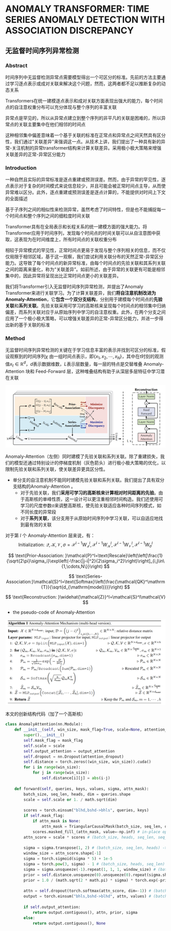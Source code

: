# ANOMALY TRANSFORMER: TIME SERIES ANOMALY DETECTION WITH ASSOCIATION DISCREPANCY

## 无监督时间序列异常检测

### Abstract

时间序列中无监督检测异常点需要模型得出一个可区分的标准。先前的方法主要通过学习逐点表示或成对关联来解决这个问题，然而，这两者都不足以推断复杂的动态关系

Transformers在统一建模逐点表示和成对关联方面表现出强大的能力，每个时间点的自注意权重分布可以充分体现与整个序列的丰富关联

异常点是罕见的，所以从异常点建立到整个序列的非平凡的关联是困难的，所以异常点的关联主要集中在他们相邻的时间点

这种相邻集中偏差意味着一个基于关联的标准在正常点和异常点之间天然具有区分性，我们通过"关联差异"来强调这一点。从技术上讲，我们提出了一种具有新的异常-关注机制的异常transformer结构来计算关联差异。采用极小极大策略来增强关联差异的正常-异常区分能力

### Introduction

一种自然且实际的异常标准是逐点重建或预测误差。然而，由于异常的罕见性，逐点表示对于复杂的时间模式来说信息较少，并且可能会被正常时间点主导，从而使异常难以区分。此外，逐点重建或预测误差是逐点计算的，不能提供对时间上下文的全面描述

基于子序列之间的相似性来检测异常，虽然考虑了时间特性，但是也不能捕捉每一个时间点和整个序列之间的细粒度时间关联

Transformer具有在全局表示和长程关系的统一建模方面的强大能力。将Transformer应用于时间序列，发现每个时间点的时间关联可以从自注意图中获取，这表现为在时间维度上，所有时间点的关联权重分布

相较于异常模式的罕见性，正常时间点更易于发现与整个序列相关的信息，而不仅仅局限于相邻区域，基于这一观察，我们尝试利用关联分布的天然正常-异常区分能力。这导致了每个时间点的新异常标准，由每个时间点的先验关联和其系列关联之间的距离来量化，称为“关联差异”。如前所述，由于异常的关联更有可能是相邻集中的，因此异常将呈现出比正常时间点更小的关联差异。

我们将Transformer引入无监督时间序列异常检测，并提出了Anomaly Transformer来进行关联学习。为了计算关联差异，我们**将自注意机制改进为Anomaly-Attention**，它**包含一个双分支结构**，分别用于建模每个时间点的**先验关联**和**系列关联**。先验关联采用可学习的高斯核来呈现每个时间点的相邻集中归纳偏差，而系列关联对应于从原始序列中学习的自注意权重。此外，在两个分支之间应用了一个极小极大策略，可以增强关联差异的正常-异常区分能力，并进一步得出新的基于关联的标准

### Method

无监督时间序列异常检测的关键在于学习信息丰富的表示并找到可区分的标准，假设观察到的时间序列$\chi$ 由一组时间点表示，即$\{x_1,x_2,\cdots,x_N\}$，其中在$t$时刻的观测值$x_t\in\mathbb{R}^d$，$d$表示数据维数，$L$表示层数量，每一层的特点是交替堆叠 Anomaly-Attention 块和 Feed-Forward 层，这种堆叠结构有助于从深层多层特征中学习潜在关联

![image-20231021173816052](../../images/image-20231021173816052.png)

Anomaly-Attention（左侧）同时建模了先验关联和系列关联。除了重建损失，我们的模型还通过特别设计的停梯度机制（灰色箭头）进行极小极大策略的优化，以限制先验关联和系列关联，使关联差异更具区分性。

- 单分支的自注意机制不能同时建模先验关联和系列关联。我们提出了具有双分支结构的Anomaly-Attention 。
  - 对于先验关联，我们**采用可学习的高斯核来计算相对时间距离的先验**。由于高斯核的单峰性质，这一设计可以更注重相邻时间构造。我们还使用可学习的尺度参数σ来调整高斯核，使先验关联适应各种时间序列模式，如不同长度的异常段
  - 对于**系列关联**，该分支用于从原始时间序列中学习关联，可以自适应地找到最有效的关联

对于第 $l$ 个 Anomaly-Attention 层来说，有：
$$
\text{Initialization: }\mathcal{Q},\mathcal{K},\mathcal{V},\sigma=\mathcal{X}^{l-1}W_{\mathcal{Q}}^{l},\mathcal{X}^{l-1}W_{\mathcal{K}}^{l},\mathcal{X}^{l-1}W_{\mathcal{V}}^{l},\mathcal{X}^{l-1}W_{\sigma}^{l}
$$

$$
\text{Prior-Association: }\mathcal{P}^l=\text{Rescale}\left(\left[\frac{1}{\sqrt{2\pi}\sigma_i}\exp\left(-\frac{|j-i|^2}{2\sigma_i^2}\right)\right]_{i,j\in\{1,\cdots,N\}}\right)
$$

$$
\text{Series-Association:}\mathcal{S}^l=\text{Softmax}\left(\frac{\mathcal{QK}^\mathrm{T}}{\sqrt{d_{\mathrm{model}}}}\right)
$$

$$
\text{Reconstruction: }\widehat{\mathcal{Z}}^l=\mathcal{S}^l\mathcal{V}
$$

- the pseudo-code of Anomaly-Attention

![image-20231021180150242](../../images/image-20231021180150242.png)

本文的创新结构代码（加了一个高斯核）

```python
class AnomalyAttention(nn.Module):
    def __init__(self, win_size, mask_flag=True, scale=None, attention_dropout=0.0, output_attention=False):
        super().__init__()
        self.mask_flag = mask_flag
        self.scale = scale
        self.output_attention = output_attention
        self.dropout = nn.Dropout(attention_dropout)
        self.distance = torch.zeros((win_size, win_size)).cuda()
        for i in range(win_size):
            for j in range(win_size):
                self.distance[i][j] = abs(i-j)

    def forward(self, queries, keys, values, sigma, attn_mask):
        batch_size, seq_len, heads, dim = queries.shape
        scale = self.scale or 1. / math.sqrt(dim)

        scores = torch.einsum("blhd,bshd->bhls", queries, keys)
        if self.mask_flag:
            if attn_mask is None:
                attn_mask = TriangularCausalMask(batch_size, seq_len, device=queries.device)
            scores.masked_fill_(attn_mask, value=-np.inf) # in-place operation
        attn_score = scale * scores # (batch_size, heads, seq_len, seq_len)

        sigma = sigma.transpose(1, 2) # (batch_size, seq_len, heads) -> (batch_size, heads, seq_len)
        window_size = attn_score.shape[-1]
        sigma = torch.sigmoid(sigma * 5) + 1e-5
        sigma = torch.pow(3, sigma) - 1 # (batch_size, heads, seq_len)
        sigma = sigma.unsqueeze(-1).repeat(1, 1, 1, window_size) # (batch_size, heads, seq_len, seq_len), 前三个维度不变，只在最后一个维度上重复seq_len次
        prior = self.distance.unsqueeze(0).unsqueeze(0).repeat(sigma.shape[0], sigma.shape[1], 1, 1).cuda() # (batch_size, heads, seq_len, seq_len)
        prior = 1.0 / (math.sqrt(2 * math.pi) * sigma) * torch.exp(-prior ** 2 / 2 / (sigma ** 2))

        attn = self.dropout(torch.softmax(attn_score, dim=-1)) # (batch_size, heads, seq_len, seq_len)
        output = torch.einsum("bhls,bshd->blhd", attn, values) # (batch_size,, seq_len, heads, dim)

        if self.output_attention:
            return output.contiguous(), attn, prior, sigma
        else:
            return output.contiguous(), None
```

